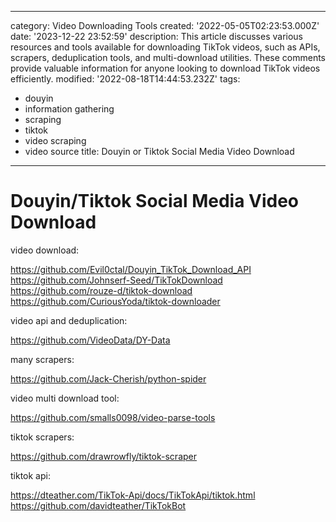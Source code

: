 ------
category: Video Downloading Tools
created: '2022-05-05T02:23:53.000Z'
date: '2023-12-22 23:52:59'
description: This article discusses various resources and tools available for downloading
  TikTok videos, such as APIs, scrapers, deduplication tools, and multi-download utilities.
  These comments provide valuable information for anyone looking to download TikTok
  videos efficiently.
modified: '2022-08-18T14:44:53.232Z'
tags:
- douyin
- information gathering
- scraping
- tiktok
- video scraping
- video source
title: Douyin or Tiktok Social Media Video Download
------

# Douyin/Tiktok Social Media Video Download

video download:

https://github.com/Evil0ctal/Douyin_TikTok_Download_API
https://github.com/Johnserf-Seed/TikTokDownload
https://github.com/rouze-d/tiktok-download
https://github.com/CuriousYoda/tiktok-downloader

video api and deduplication:

https://github.com/VideoData/DY-Data

many scrapers:

https://github.com/Jack-Cherish/python-spider

video multi download tool:

https://github.com/smalls0098/video-parse-tools

tiktok scrapers:

https://github.com/drawrowfly/tiktok-scraper

tiktok api:

https://dteather.com/TikTok-Api/docs/TikTokApi/tiktok.html
https://github.com/davidteather/TikTokBot
